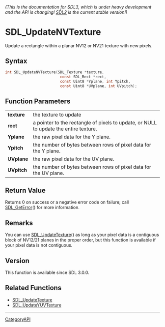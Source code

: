 ###### (This is the documentation for SDL3, which is under heavy development and the API is changing! [SDL2](https://wiki.libsdl.org/SDL2/) is the current stable version!)
# SDL_UpdateNVTexture

Update a rectangle within a planar NV12 or NV21 texture with new pixels.

## Syntax

```c
int SDL_UpdateNVTexture(SDL_Texture *texture,
                         const SDL_Rect *rect,
                         const Uint8 *Yplane, int Ypitch,
                         const Uint8 *UVplane, int UVpitch);

```

## Function Parameters

|                 |                                                                                       |
| --------------- | ------------------------------------------------------------------------------------- |
| **texture**     | the texture to update                                                                 |
| **rect**        | a pointer to the rectangle of pixels to update, or NULL to update the entire texture. |
| **Yplane**      | the raw pixel data for the Y plane.                                                   |
| **Ypitch**      | the number of bytes between rows of pixel data for the Y plane.                       |
| **UVplane**     | the raw pixel data for the UV plane.                                                  |
| **UVpitch**     | the number of bytes between rows of pixel data for the UV plane.                      |

## Return Value

Returns 0 on success or a negative error code on failure; call
[SDL_GetError](SDL_GetError)() for more information.

## Remarks

You can use [SDL_UpdateTexture](SDL_UpdateTexture)() as long as your pixel
data is a contiguous block of NV12/21 planes in the proper order, but this
function is available if your pixel data is not contiguous.

## Version

This function is available since SDL 3.0.0.

## Related Functions

* [SDL_UpdateTexture](SDL_UpdateTexture)
* [SDL_UpdateYUVTexture](SDL_UpdateYUVTexture)

----
[CategoryAPI](CategoryAPI)

